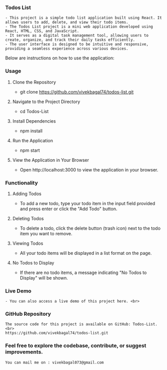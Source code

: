 ### Todos List
    - This project is a simple todo list application built using React. It allows users to add, delete, and view their todo items. 
    - The Todos List project is a mini web application developed using React, HTML, CSS, and JavaScript. 
    - It serves as a digital task management tool, allowing users to create, organize, and track their daily tasks efficiently. 
    - The user interface is designed to be intuitive and responsive, providing a seamless experience across various devices.

Below are instructions on how to use the application: 

### Usage
1.  Clone the Repository <br>
    - git clone https://github.com/vivekbagal74/todos-list.git
    
2.  Navigate to the Project Directory <br>
    - cd Todos-List

3.  Install Dependencies <br>
    - npm install

4.  Run the Application <br>
    - npm start

5.  View the Application in Your Browser <br>
    - Open http://localhost:3000 to view the application in your browser.

### Functionality
1.  Adding Todos <br>
    - To add a new todo, type your todo item in the input field provided and press enter or click the "Add Todo" button.

2.  Deleting Todos <br>
    - To delete a todo, click the delete button (trash icon) next to the todo item you want to remove.

3.  Viewing Todos <br>
    - All your todo items will be displayed in a list format on the page.

4.  No Todos to Display <br>
    - If there are no todo items, a message indicating "No Todos to Display" will be shown.

### Live Demo
    - You can also access a live demo of this project here. <br>


### GitHub Repository
    The source code for this project is available on GitHub: Todos-List. <br>
    https://github.com/vivekbagal74/todos-list.git

### Feel free to explore the codebase, contribute, or suggest improvements.
    You can mail me on : vivekbagal073@gmail.com
